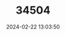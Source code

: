 ---
title: "34504"
category: "Tabernaemontana corymbosa"
draft: false
date: 2024-02-22 13:03:50
languages:
  Vietnamese: ["Cây Xuang Ca", "CÃ¢y Xuang Ca"]
  Lao: ["Ko Tinh Peti"]
  Thai: ["Sang La"]
---